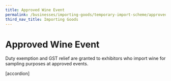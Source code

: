 ```yaml
---
title: Approved Wine Event
permalink: /businesses/importing-goods/temporary-import-scheme/approved-wine-event
third_nav_title: Importing Goods
---
```


# Approved Wine Event

Duty exemption and GST relief are granted to exhibitors who import wine for sampling purposes at approved events.

[accordion]
